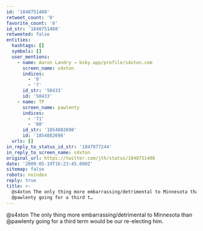 ```yaml
---
id: '1848751488'
retweet_count: '0'
favorite_count: '0'
id_str: '1848751488'
retweeted: false
entities:
  hashtags: []
  symbols: []
  user_mentions:
    - name: Aaron Landry → bsky.app/profile/s4xton.com
      screen_name: s4xton
      indices:
        - '0'
        - '7'
      id_str: '50433'
      id: '50433'
    - name: TP
      screen_name: pawlenty
      indices:
        - '71'
        - '80'
      id_str: '1854882698'
      id: '1854882698'
  urls: []
in_reply_to_status_id_str: '1847977244'
in_reply_to_screen_name: s4xton
original_url: https://twitter.com/jth/status/1848751488
date: '2009-05-19T16:23:45.000Z'
sitemap: false
robots: noindex
reply: true
title: >-
  @s4xton The only thing more embarrassing/detrimental to Minnesota than
  @pawlenty going for a third t…
---
```


@s4xton The only thing more embarrassing/detrimental to Minnesota than @pawlenty going for a third term would be our re-electing him.